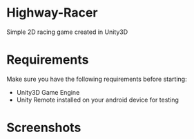# Highway-Racer
Simple 2D racing game created in Unity3D
# Requirements
Make sure you have the following requirements before starting:

- Unity3D Game Engine
- Unity Remote installed on your android device for testing
# Screenshots
